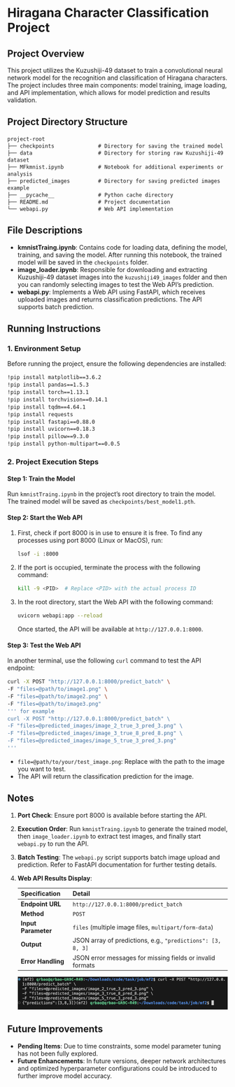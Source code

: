 <!--### リンクを間違えてしまい、大変申し訳ありません。もし「Learning Journal on Building Autonomous Driving Simulation Environments Using EMerNeRF」にご興味がございましたら、以下のリンクをクリックしてください。
https://drive.google.com/file/d/1dh-5X2x4w-XZwqOuDzji7oe-8B3ByfXQ/view?usp=sharing
--- --> 

# Hiragana Character Classification Project


## Project Overview
This project utilizes the Kuzushiji-49 dataset to train a convolutional neural network model for the recognition and classification of Hiragana characters. The project includes three main components: model training, image loading, and API implementation, which allows for model prediction and results validation.

## Project Directory Structure

```plaintext
project-root
├── checkpoints              # Directory for saving the trained model
├── data                     # Directory for storing raw Kuzushiji-49 dataset
├── MFkmnist.ipynb           # Notebook for additional experiments or analysis
├── predicted_images         # Directory for saving predicted images example
├── __pycache__              # Python cache directory
├── README.md                # Project documentation
└── webapi.py                # Web API implementation
```

## File Descriptions

- **kmnistTraing.ipynb**: Contains code for loading data, defining the model, training, and saving the model. After running this notebook, the trained model will be saved in the `checkpoints` folder.
- **image_loader.ipynb**: Responsible for downloading and extracting Kuzushiji-49 dataset images into the `kuzushiji49_images` folder and then you can randomly selecting images to test the Web API’s prediction.
- **webapi.py**: Implements a Web API using FastAPI, which receives uploaded images and returns classification predictions. The API supports batch prediction.

## Running Instructions

### 1. Environment Setup

Before running the project, ensure the following dependencies are installed:

```bash
!pip install matplotlib==3.6.2
!pip install pandas==1.5.3
!pip install torch==1.13.1
!pip install torchvision==0.14.1
!pip install tqdm==4.64.1
!pip install requests
!pip install fastapi==0.88.0
!pip install uvicorn==0.18.3
!pip install pillow==9.3.0
!pip install python-multipart==0.0.5
```

### 2. Project Execution Steps

#### Step 1: Train the Model
Run `kmnistTraing.ipynb` in the project’s root directory to train the model. The trained model will be saved as `checkpoints/best_model1.pth`.

#### Step 2: Start the Web API

1. First, check if port 8000 is in use to ensure it is free. To find any processes using port 8000 (Linux or MacOS), run:

   ```bash
   lsof -i :8000
   ```

2. If the port is occupied, terminate the process with the following command:

   ```bash
   kill -9 <PID>  # Replace <PID> with the actual process ID
   ```

3. In the root directory, start the Web API with the following command:

   ```bash
   uvicorn webapi:app --reload
   ```

   Once started, the API will be available at `http://127.0.0.1:8000`.

#### Step 3: Test the Web API

In another terminal, use the following `curl` command to test the API endpoint:

```bash
curl -X POST "http://127.0.0.1:8000/predict_batch" \
-F "files=@path/to/image1.png" \
-F "files=@path/to/image2.png" \
-F "files=@path/to/image3.png"
''' for example 
curl -X POST "http://127.0.0.1:8000/predict_batch" \
-F "files=@predicted_images/image_2_true_3_pred_3.png" \
-F "files=@predicted_images/image_3_true_8_pred_8.png" \
-F "files=@predicted_images/image_5_true_3_pred_3.png"
'''

```

- `file=@path/to/your/test_image.png`: Replace with the path to the image you want to test.
- The API will return the classification prediction for the image.

## Notes

1. **Port Check**: Ensure port 8000 is available before starting the API.
2. **Execution Order**: Run `kmnistTraing.ipynb` to generate the trained model, then `image_loader.ipynb` to extract test images, and finally start `webapi.py` to run the API.
3. **Batch Testing**: The `webapi.py` script supports batch image upload and prediction. Refer to FastAPI documentation for further testing details.
4. **Web API Results Display**:

   | Specification     | Detail                                          |
   |-------------------|-------------------------------------------------|
   | **Endpoint URL**  | `http://127.0.0.1:8000/predict_batch`           |
   | **Method**        | `POST`                                          |
   | **Input Parameter** | `files` (multiple image files, `multipart/form-data`) |
   | **Output**        | JSON array of predictions, e.g., `"predictions": [3, 8, 3]` |
   | **Error Handling** | JSON error messages for missing fields or invalid formats |


   ![Terminal Command Example](./data/result_example.png)

## Future Improvements

- **Pending Items**: Due to time constraints, some model parameter tuning has not been fully explored.
- **Future Enhancements**: In future versions, deeper network architectures and optimized hyperparameter configurations could be introduced to further improve model accuracy.
